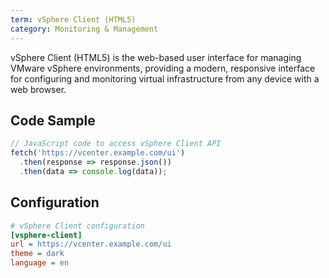 ```yaml
---
term: vSphere Client (HTML5)
category: Monitoring & Management
---
```


vSphere Client (HTML5) is the web-based user interface for managing VMware vSphere environments, providing a modern, responsive interface for configuring and monitoring virtual infrastructure from any device with a web browser.

## Code Sample

```javascript
// JavaScript code to access vSphere Client API
fetch('https://vcenter.example.com/ui')
  .then(response => response.json())
  .then(data => console.log(data));
```

## Configuration

```ini
# vSphere Client configuration
[vsphere-client]
url = https://vcenter.example.com/ui
theme = dark
language = en
```